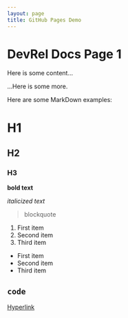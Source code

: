 ```yaml
---
layout: page
title: GitHub Pages Demo
---
```

# DevRel Docs Page 1

Here is some content...

...Here is some more.

Here are some MarkDown examples:

# H1
## H2
### H3

**bold text**

*italicized text*

> blockquote

1. First item
2. Second item
3. Third item

- First item
- Second item
- Third item

`code`
---
[Hyperlink](https://grgarceau.github.io/page1.html)

